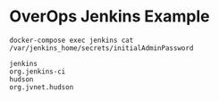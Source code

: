 # OverOps Jenkins Example

```
docker-compose exec jenkins cat /var/jenkins_home/secrets/initialAdminPassword
```

```
jenkins
org.jenkins-ci
hudson
org.jvnet.hudson
```